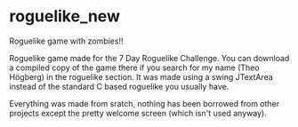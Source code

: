 roguelike_new
=============

Roguelike game with zombies!!

Roguelike game made for the 7 Day Roguelike Challenge. You can download a compiled copy of the game there if you search for my name (Theo Högberg) in the roguelike section. It was made using a swing JTextArea instead of the standard C based roguelike you usually have. 

Everything was made from sratch, nothing has been borrowed from other projects except the pretty welcome screen (which isn't used anyway).
